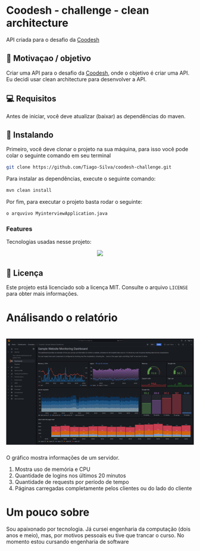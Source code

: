 # Coodesh - challenge - clean architecture
API criada para o desafio da [Coodesh](https://coodesh.com/)

## 🚀 Motivaçao / objetivo

Criar uma API para o desafio da [Coodesh](https://coodesh.com/), onde o objetivo é criar uma API. Eu decidi usar clean architecture para desenvolver a API.

## 💻 Requisitos

Antes de iniciar, você deve atualizar (baixar) as dependências do maven.

## 🚀 Instalando

Primeiro, você deve clonar o projeto na sua máquina, para isso você
pode colar o seguinte comando em seu terminal

```bash
git clone https://github.com/Tiago-Silva/coodesh-challenge.git
```
Para instalar as dependências, execute o seguinte comando:

```bash
mvn clean install
```

Por fim, para executar o projeto basta rodar o seguinte:

```bash
o arquvivo MyinterviewApplication.java
```

### Features

Tecnologias usadas nesse projeto:

<!-- Ícones de tecnologias. Você pode encontrar esses ícones em sites como https://simpleicons.org/ -->
<p align="center">
  <a href="https://skillicons.dev">
    <img src="https://skillicons.dev/icons?i=git,github,linux,java,spring,mysql,aws" />
  </a>
</p>

## 📝 Licença

Este projeto está licenciado sob a licença MIT. Consulte o arquivo `LICENSE` para obter mais informações.

# Análisando o relatório
<h1 align="center">
    <img src="myinterview/public/tela.png" width="600"/>
</h1>

O gráfico mostra informações de um servidor.
1) Mostra uso de memória e CPU
2) Quantidade de logins nos últimos 20 minutos
3) Quantidade de requests por período de tempo
4) Páginas carregadas completamente pelos clientes ou do lado do cliente

# Um pouco sobre
Sou apaixonado por tecnologia. Já cursei engenharia da computação (dois anos e meio), mas, por motivos pessoais eu tive que trancar o curso. No momento estou cursando engenharia de software